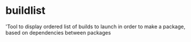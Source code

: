 buildlist
=========

'Tool to display ordered list of builds to launch in order to make a package, based on dependencies between packages
